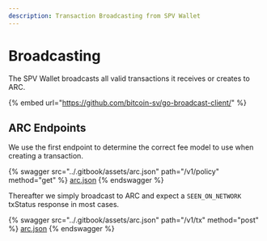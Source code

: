```yaml
---
description: Transaction Broadcasting from SPV Wallet
---
```


# Broadcasting

The SPV Wallet broadcasts all valid transactions it receives or creates to ARC.

{% embed url="https://github.com/bitcoin-sv/go-broadcast-client/" %}

## ARC Endpoints

We use the first endpoint to determine the correct fee model to use when creating a transaction.

{% swagger src="../.gitbook/assets/arc.json" path="/v1/policy" method="get" %}
[arc.json](../.gitbook/assets/arc.json)
{% endswagger %}

Thereafter we simply broadcast to ARC and expect a `SEEN_ON_NETWORK` txStatus response in most cases.

{% swagger src="../.gitbook/assets/arc.json" path="/v1/tx" method="post" %}
[arc.json](../.gitbook/assets/arc.json)
{% endswagger %}
